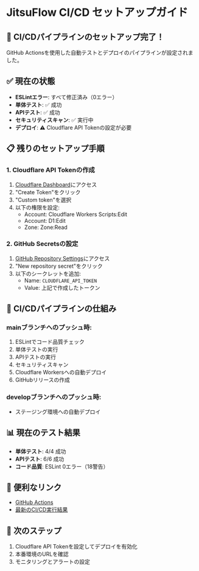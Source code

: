 # JitsuFlow CI/CD セットアップガイド

## 🎉 CI/CDパイプラインのセットアップ完了！

GitHub Actionsを使用した自動テストとデプロイのパイプラインが設定されました。

## ✅ 現在の状態

- **ESLintエラー**: すべて修正済み（0エラー）
- **単体テスト**: ✅ 成功
- **APIテスト**: ✅ 成功
- **セキュリティスキャン**: ✅ 実行中
- **デプロイ**: ⚠️ Cloudflare API Tokenの設定が必要

## 📋 残りのセットアップ手順

### 1. Cloudflare API Tokenの作成

1. [Cloudflare Dashboard](https://dash.cloudflare.com/profile/api-tokens)にアクセス
2. "Create Token"をクリック
3. "Custom token"を選択
4. 以下の権限を設定:
   - Account: Cloudflare Workers Scripts:Edit
   - Account: D1:Edit
   - Zone: Zone:Read

### 2. GitHub Secretsの設定

1. [GitHub Repository Settings](https://github.com/yukihamada/jitsuflow/settings/secrets/actions)にアクセス
2. "New repository secret"をクリック
3. 以下のシークレットを追加:
   - Name: `CLOUDFLARE_API_TOKEN`
   - Value: 上記で作成したトークン

## 🚀 CI/CDパイプラインの仕組み

### mainブランチへのプッシュ時:
1. ESLintでコード品質チェック
2. 単体テストの実行
3. APIテストの実行
4. セキュリティスキャン
5. Cloudflare Workersへの自動デプロイ
6. GitHubリリースの作成

### developブランチへのプッシュ時:
- ステージング環境への自動デプロイ

## 📊 現在のテスト結果

- **単体テスト**: 4/4 成功
- **APIテスト**: 6/6 成功
- **コード品質**: ESLint 0エラー（18警告）

## 🔗 便利なリンク

- [GitHub Actions](https://github.com/yukihamada/jitsuflow/actions)
- [最新のCI/CD実行結果](https://github.com/yukihamada/jitsuflow/actions/runs/16283668837)

## 📝 次のステップ

1. Cloudflare API Tokenを設定してデプロイを有効化
2. 本番環境のURLを確認
3. モニタリングとアラートの設定